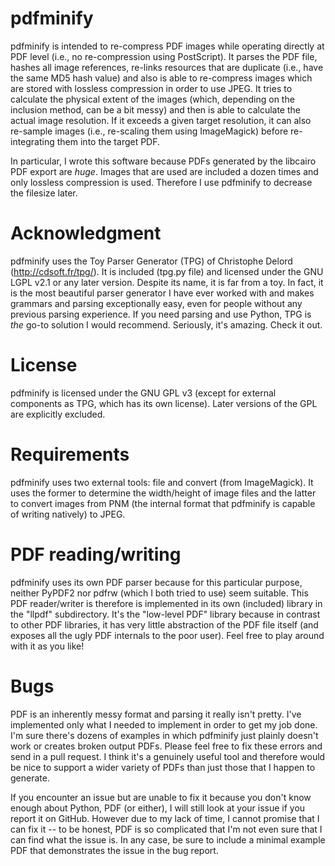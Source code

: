 # pdfminify
pdfminify is intended to re-compress PDF images while operating directly at PDF
level (i.e., no re-compression using PostScript). It parses the PDF file,
hashes all image references, re-links resources that are duplicate (i.e., have
the same MD5 hash value) and also is able to re-compress images which are
stored with lossless compression in order to use JPEG. It tries to calculate
the physical extent of the images (which, depending on the inclusion method,
can be a bit messy) and then is able to calculate the actual image resolution.
If it exceeds a given target resolution, it can also re-sample images (i.e.,
re-scaling them using ImageMagick) before re-integrating them into the target
PDF.

In particular, I wrote this software because PDFs generated by the libcairo PDF
export are *huge*. Images that are used are included a dozen times and only
lossless compression is used. Therefore I use pdfminify to decrease the
filesize later.

# Acknowledgment
pdfminify uses the Toy Parser Generator (TPG) of Christophe Delord
(http://cdsoft.fr/tpg/). It is included (tpg.py file) and licensed under the
GNU LGPL v2.1 or any later version. Despite its name, it is far from a toy. In
fact, it is the most beautiful parser generator I have ever worked with and
makes grammars and parsing exceptionally easy, even for people without any
previous parsing experience. If you need parsing and use Python, TPG is *the*
go-to solution I would recommend. Seriously, it's amazing. Check it out.

# License
pdfminify is licensed under the GNU GPL v3 (except for external components as
TPG, which has its own license). Later versions of the GPL are explicitly
excluded.

# Requirements
pdfminify uses two external tools: file and convert (from ImageMagick). It uses
the former to determine the width/height of image files and the latter to
convert images from PNM (the internal format that pdfminify is capable of
writing natively) to JPEG.

# PDF reading/writing
pdfminify uses its own PDF parser because for this particular purpose, neither
PyPDF2 nor pdfrw (which I both tried to use) seem suitable. This PDF
reader/writer is therefore is implemented in its own (included) library in the
"llpdf" subdirectory. It's the "low-level PDF" library because in contrast to
other PDF libraries, it has very little abstraction of the PDF file itself (and
exposes all the ugly PDF internals to the poor user). Feel free to play around
with it as you like!

# Bugs
PDF is an inherently messy format and parsing it really isn't pretty. I've
implemented only what I needed to implement in order to get my job done. I'm
sure there's dozens of examples in which pdfminify just plainly doesn't work or
creates broken output PDFs. Please feel free to fix these errors and send in a
pull request. I think it's a genuinely useful tool and therefore would be nice
to support a wider variety of PDFs than just those that I happen to generate.

If you encounter an issue but are unable to fix it because you don't know
enough about Python, PDF (or either), I will still look at your issue if you
report it on GitHub. However due to my lack of time, I cannot promise that I
can fix it -- to be honest, PDF is so complicated that I'm not even sure that I
can find what the issue is. In any case, be sure to include a minimal example
PDF that demonstrates the issue in the bug report.

